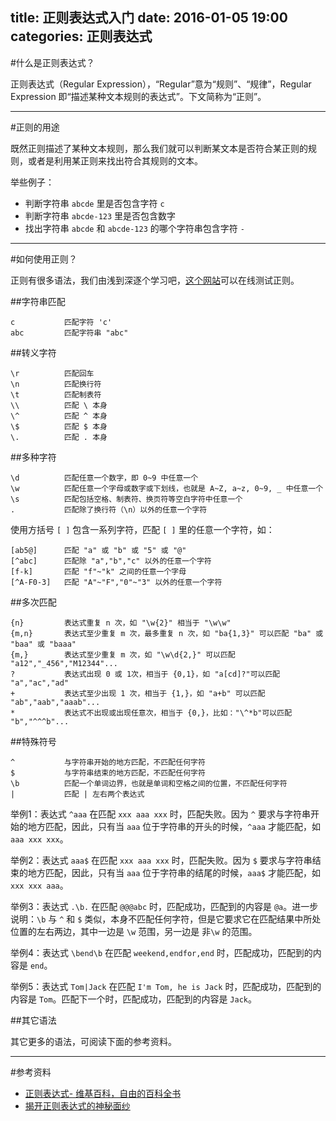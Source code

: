 title: 正则表达式入门
date: 2016-01-05 19:00
categories:  正则表达式
---

#什么是正则表达式？

正则表达式（Regular Expression），“Regular”意为“规则”、“规律”，Regular Expression 即“描述某种文本规则的表达式”。下文简称为“正则”。

<!-- more -->

---

#正则的用途

既然正则描述了某种文本规则，那么我们就可以判断某文本是否符合某正则的规则，或者是利用某正则来找出符合其规则的文本。

举些例子：

* 判断字符串 `abcde` 里是否包含字符 `c`
* 判断字符串 `abcde-123` 里是否包含数字
* 找出字符串 `abcde` 和 `abcde-123` 的哪个字符串包含字符 `-`

---

#如何使用正则？

正则有很多语法，我们由浅到深逐个学习吧，[这个网站](http://tool.oschina.net/regex)可以在线测试正则。

##字符串匹配

    c           匹配字符 'c'
    abc         匹配字符串 "abc"

##转义字符

    \r          匹配回车
    \n          匹配换行符
    \t          匹配制表符
    \\          匹配 \ 本身
    \^          匹配 ^ 本身
    \$          匹配 $ 本身
    \.          匹配 . 本身

##多种字符

    \d          匹配任意一个数字，即 0~9 中任意一个
    \w          匹配任意一个字母或数字或下划线，也就是 A~Z, a~z, 0~9, _ 中任意一个
    \s          匹配包括空格、制表符、换页符等空白字符中任意一个
    .           匹配除了换行符（\n）以外的任意一个字符

使用方括号 `[ ]` 包含一系列字符，匹配 `[ ]` 里的任意一个字符，如：

    [ab5@]      匹配 "a" 或 "b" 或 "5" 或 "@"
    [^abc]      匹配除 "a","b","c" 以外的任意一个字符
    [f-k]       匹配 "f"~"k" 之间的任意一个字母
    [^A-F0-3]   匹配 "A"~"F","0"~"3" 以外的任意一个字符

##多次匹配

    {n}         表达式重复 n 次，如 "\w{2}" 相当于 "\w\w"
    {m,n}       表达式至少重复 m 次，最多重复 n 次，如 "ba{1,3}" 可以匹配 "ba" 或 "baa" 或 "baaa"
    {m,}        表达式至少重复 m 次，如 "\w\d{2,}" 可以匹配 "a12","_456","M12344"...
    ?           表达式出现 0 或 1次，相当于 {0,1}，如 "a[cd]?"可以匹配 "a","ac","ad"
    +           表达式至少出现 1 次，相当于 {1,}，如 "a+b" 可以匹配 "ab","aab","aaab"...
    *           表达式不出现或出现任意次，相当于 {0,}，比如："\^*b"可以匹配 "b","^^^b"...

##特殊符号

    ^           与字符串开始的地方匹配，不匹配任何字符
    $           与字符串结束的地方匹配，不匹配任何字符
    \b          匹配一个单词边界，也就是单词和空格之间的位置，不匹配任何字符
    |           匹配 | 左右两个表达式

举例1：表达式 `^aaa` 在匹配 `xxx aaa xxx` 时，匹配失败。因为 `^` 要求与字符串开始的地方匹配，因此，只有当 `aaa` 位于字符串的开头的时候，`^aaa` 才能匹配，如 `aaa xxx xxx`。

举例2：表达式 `aaa$` 在匹配 `xxx aaa xxx` 时，匹配失败。因为 `$` 要求与字符串结束的地方匹配，因此，只有当 `aaa` 位于字符串的结尾的时候，`aaa$` 才能匹配，如 `xxx xxx aaa`。

举例3：表达式 `.\b.` 在匹配 `@@@abc` 时，匹配成功，匹配到的内容是 `@a`。进一步说明：`\b` 与 `^` 和 `$` 类似，本身不匹配任何字符，但是它要求它在匹配结果中所处位置的左右两边，其中一边是 `\w` 范围，另一边是 非`\w` 的范围。

举例4：表达式 `\bend\b` 在匹配 `weekend,endfor,end` 时，匹配成功，匹配到的内容是 `end`。

举例5：表达式 `Tom|Jack` 在匹配 `I'm Tom, he is Jack` 时，匹配成功，匹配到的内容是 `Tom`。匹配下一个时，匹配成功，匹配到的内容是 `Jack`。

##其它语法

其它更多的语法，可阅读下面的参考资料。

---

#参考资料

* [正则表达式- 维基百科，自由的百科全书](https://zh.wikipedia.org/wiki/%E6%AD%A3%E5%88%99%E8%A1%A8%E8%BE%BE%E5%BC%8F)
* [揭开正则表达式的神秘面纱](http://www.regexlab.com/zh/regref.htm)
